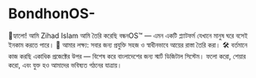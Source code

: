 # BondhonOS-
👋হ্যালো! আমি Zihad Islam আমি তৈরি করেছি বন্ধনOS™ — এমন একটি প্ল্যাটফর্ম যেখানে মানুষ ঘরে বসেই ইনকাম করতে পারে।  🎯 আমার লক্ষ্য: সবার জন্য প্রযুক্তি সহজ ও স্বাধীনভাবে আয়ের রাস্তা তৈরি করা।  🛠️ বর্তমানে কাজ করছি একাধিক প্রজেক্টের উপর — বিশেষ করে বাংলাদেশের জন্য স্মার্ট ডিজিটাল সিস্টেম।  ফলো করো, শেয়ার করো, এবং যুক্ত হও আমাদের ভবিষ্যত গঠনের যাত্রায়।
